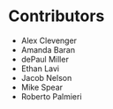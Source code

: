 # Contributors

- Alex Clevenger
- Amanda Baran
- dePaul Miller
- Ethan Lavi
- Jacob Nelson
- Mike Spear
- Roberto Palmieri
